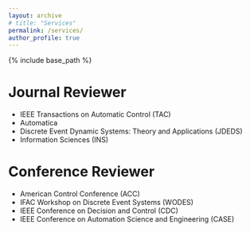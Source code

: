 ```yaml
---
layout: archive
# title: "Services"
permalink: /services/
author_profile: true
---
```


{% include base_path %}

# Journal Reviewer
- IEEE Transactions on Automatic Control (TAC)
- Automatica
- Discrete Event Dynamic Systems: Theory and Applications (JDEDS)
- Information Sciences (INS)

# Conference Reviewer
- American Control Conference (ACC)
- IFAC Workshop on Discrete Event Systems (WODES)
- IEEE Conference on Decision and Control (CDC)
- IEEE Conference on Automation Science and Engineering (CASE)
